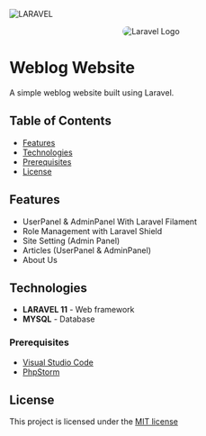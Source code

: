 ![LARAVEL](https://raw.githubusercontent.com/laravel/art/master/logo-lockup/5%20SVG/2%20CMYK/1%20Full%20Color/laravel-logolockup-cmyk-red.svg)

<p align="center"><img style="border-radius:1rem" src="https://tahazare.ir/Dashboard.png" 
 alt="Laravel Logo"></p>

# Weblog Website

A simple weblog website built using Laravel.

## Table of Contents

-   [Features](#features)
-   [Technologies](#technologies)
-   [Prerequisites](#prerequisites)
-   [License](#license)

## Features

-   UserPanel & AdminPanel With Laravel Filament
-   Role Management with Laravel Shield
-   Site Setting (Admin Panel)
-   Articles (UserPanel & AdminPanel)
-   About Us

## Technologies

-   **LARAVEL 11** - Web framework
-   **MYSQL** - Database

### Prerequisites

-   [Visual Studio Code](https://code.visualstudio.com/)
-   [PhpStorm](https://www.jetbrains.com/phpstorm/)

## License

This project is licensed under the [MIT license](https://opensource.org/licenses/MIT)
